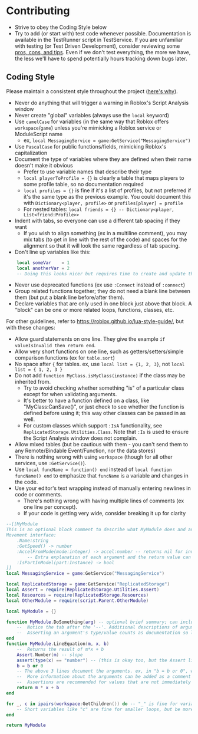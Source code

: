 # Contributing

* Strive to obey the Coding Style below
* Try to add (or start with) test code whenever possible. Documentation is available in the TestRunner script in TestService. If you are unfamiliar with testing (or Test Driven Development), consider reviewing some [pros, cons, and tips](https://devqa.io/pros-cons-test-driven-development/). Even if we don't test everything, the more we have, the less we'll have to spend potentially hours tracking down bugs later.

## Coding Style

Please maintain a consistent style throughout the project ([here's why](https://stackoverflow.com/a/1325617)).

* Never do anything that will trigger a warning in Roblox's Script Analysis window
* Never create "global" variables (always use the `local` keyword)
* Use `camelCase` for variables (in the same way that Roblox offers `workspace`/`game`) unless you're mimicking a Roblox service or ModuleScript name
  * ex, `local MessagingService = game:GetService("MessagingService")`
* Use `PascalCase` for public functions/fields, mimicking Roblox's capitalization
* Document the type of variables where they are defined when their name doesn't make it obvious
  * Prefer to use variable names that describe their type
  * `local playerToProfile = {}` is clearly a table that maps players to some profile table, so no documentation required
  * `local profiles = {}` is fine if it's a list of profiles, but not preferred if it's the same type as the previous example. You could document this with `Dictionary<player, profile>` or `profiles[player] = profile`
  * For nested tables: `local friends = {} -- Dictionary<player, List<friend:Profile>>`
* Indent with tabs, so everyone can use a different tab spacing if they want
  * If you wish to align something (ex in a multiline comment), you may mix tabs (to get in line with the rest of the code) and spaces for the alignment so that it will look the same regardless of tab spacing.
* Don't line up variables like this:

```lua
	local someVar    = 1
	local anotherVar = 2
	-- Doing this looks nicer but requires time to create and update them
```

* Never use deprecated functions (ex use `:Connect` instead of `:connect`)
* Group related functions together; they do not need a blank line between them (but put a blank line before/after them).
* Declare variables that are only used in one block just above that block. A "block" can be one or more related loops, functions, classes, etc.

For other guidelines, refer to <https://roblox.github.io/lua-style-guide/>, but with these changes:

* Allow guard statements on one line. They give the example `if valueIsInvalid then return end`.
* Allow very short functions on one line, such as getters/setters/simple comparison functions (ex for `table.sort`)
* No space after `{` for tables. ex, use `local list = {1, 2, 3}`, not `local list = { 1, 2, 3 }`
* Do not add `function MyClass.isMyClass(instance)` if the class may be inherited from.
  * Try to avoid checking whether something "is" of a particular class except for when validating arguments.
  * It's better to have a function defined on a class, like "MyClass:CanSave()", or just check to see whether the function is defined before using it; this way other classes can be passed in as well.
  * For custom classes which support `:IsA` functionality, see `ReplicatedStorage.Utilities.Class`. Note that `:Is` is used to ensure the Script Analysis window does not complain.
* Allow mixed tables (but be cautious with them - you can't send them to any Remote/Bindable Event/Function, nor the data stores)
* There is nothing wrong with using `workspace` (though for all other services, use `:GetService()`).
* Use `local funcName = function() end` instead of `local function funcName() end` to emphasize that `funcName` is a variable and changes in the code.
* Use your editor's text wrapping instead of manually entering newlines in code or comments.
  * There's nothing wrong with having multiple lines of comments (ex one line per concept).
  * If your code is getting very wide, consider breaking it up for clarity

```lua
--[[MyModule
This is an optional block comment to describe what MyModule does and anything you need to know about using it. ex, if it establishes an interface (a list of functions/fields that an object sent into this module must contain), that can be documented here like so:
Movement interface:
	.Name:string
	:GetSpeed() -> number
	:AccelFromMode(mode:integer) -> accel:number -- returns nil for invalid modes
		-- Extra explanation of each argument and the return value can show up here
	:IsPartInModel(part:Instance) -> bool
]]
local MessagingService = game:GetService("MessagingService")

local ReplicatedStorage = game:GetService("ReplicatedStorage")
local Assert = require(ReplicatedStorage.Utilities.Assert)
local Resources = require(ReplicatedStorage.Resources)
local OtherModule = require(script.Parent.OtherModule)

local MyModule = {}

function MyModule.DoSomething(arg) -- optional brief summary; can include argument/return value descriptions if very brief.
	--	Notice the tab after the '--'. Additional descriptions of arguments/return value(s) here.
	--	Asserting an argument's type/value counts as documentation so long as it is done before non-assertion code (see LineEquation for an example)
end
function MyModule.LineEquation(m, x, b)
	--	Returns the result of m*x + b
	Assert.Number(m) -- slope
	assert(type(x) == "number") -- (this is okay too, but the Assert library gives more information)
	b = b or 0
	-- The above 3 lines document the arguments. ex, in "b = b or 0", we're making it clear the type & default value.
	--	More information about the arguments can be added as a comment beside each.
	--	Assertions are recommended for values that are not immediately used to catch `nil` being passed in. Thus, the assertions in this function are not needed, since the return statement will error if anything is wrong. (In this particular case, allowing 'm' and 'b' to be Vector3s is also handy.)
	return m * x + b
end

for _, c in ipairs(workspace:GetChildren()) do -- "_" is fine for variables you don't use
	-- Short variables like "c" are fine for smaller loops, but be more descriptive for more complex code
end

return MyModule
```
